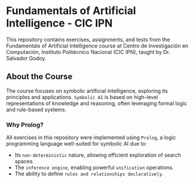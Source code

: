 # Fundamentals of Artificial Intelligence - CIC IPN

This repository contains exercises, assignments, and tests from the Fundamentals of Artificial Intelligence course at Centro de Investigación en Computación, Instituto Politécnico Nacional (CIC IPN), taught by Dr. Salvador Godoy.

## About the Course

The course focuses on symbolic artificial intelligence, exploring its principles and applications. `Symbolic AI` is based on high-level representations of knowledge and reasoning, often leveraging formal logic and rule-based systems.

### Why Prolog?

All exercises in this repository were implemented using `Prolog`, a logic programming language well-suited for symbolic AI due to:

- Its `non-deterministic` nature, allowing efficient exploration of search spaces.
- The `inference engine`, enabling powerful `unification` operations.
- The ability to define `rules and relationships declaratively`.

